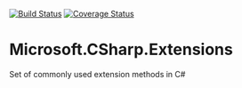 [![Build Status](https://travis-ci.org/PrasadHonrao/Microsoft.CSharp.Extensions.svg?branch=master)](https://travis-ci.org/PrasadHonrao/Microsoft.CSharp.Extensions)
[![Coverage Status](https://coveralls.io/repos/github/PrasadHonrao/Microsoft.CSharp.Extensions/badge.svg)](https://coveralls.io/github/PrasadHonrao/Microsoft.CSharp.Extensions)

# Microsoft.CSharp.Extensions
Set of commonly used extension methods in C#
